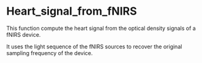 # Heart_signal_from_fNIRS

This function compute the heart signal from the optical density signals of a fNIRS device.

It uses the light sequence of the fNIRS sources to recover the original sampling frequency of the device.
